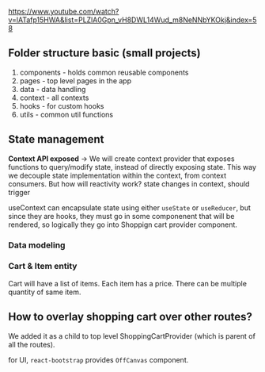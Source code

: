 https://www.youtube.com/watch?v=lATafp15HWA&list=PLZlA0Gpn_vH8DWL14Wud_m8NeNNbYKOkj&index=58


## Folder structure basic (small projects)

1. components - holds common reusable components
2. pages - top level pages in the app
3. data - data handling 
4. context - all contexts
5. hooks - for custom hooks
6. utils - common util functions


## State management

**Context API exposed** -> We will create context provider that exposes functions to query/modify state, 
instead of directly exposing state. This way we decouple state implementation within the context, from context consumers. But how will reactivity work? state changes in context, should trigger 

useContext can encapsulate state using either `useState` or `useReducer`, but since they are hooks, they must go in some componenent that will be rendered, so logically they go into Shoppign cart provider component.



### Data modeling

### Cart & Item entity

Cart will have a list of items. 
Each item has a price. 
There can be multiple quantity of same item.


## How to overlay shopping cart over other routes?

We added it as a child to top level ShoppingCartProvider (which is parent of all the routes).

for UI, `react-bootstrap` provides `OffCanvas` component.

